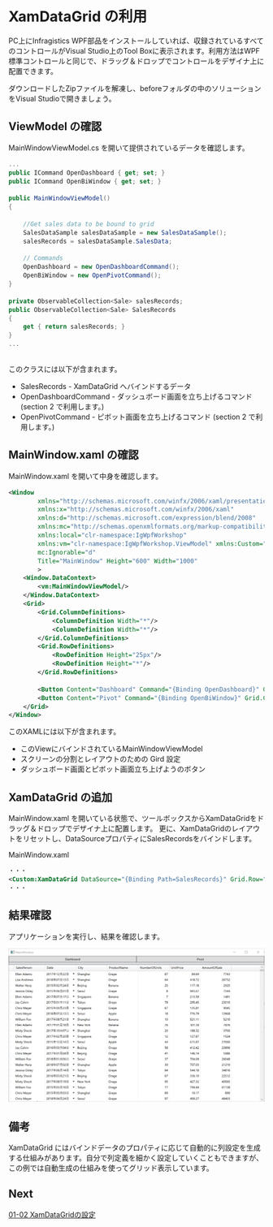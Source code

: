 # XamDataGrid の利用

PC上にInfragistics WPF部品をインストールしていれば、収録されているすべてのコントロールがVisual Studio上のTool Boxに表示されます。利用方法はWPF標準コントロールと同じで、ドラッグ＆ドロップでコントロールをデザイナ上に配置できます。

ダウンロードしたZipファイルを解凍し、beforeフォルダの中のソリューションをVisual Studioで開きましょう。

## ViewModel の確認

MainWindowViewModel.cs を開いて提供されているデータを確認します。

```cs
...
public ICommand OpenDashboard { get; set; }
public ICommand OpenBiWindow { get; set; }

public MainWindowViewModel()
{

    //Get sales data to be bound to grid
    SalesDataSample salesDataSample = new SalesDataSample();
    salesRecords = salesDataSample.SalesData;

    // Commands
    OpenDashboard = new OpenDashboardCommand();
    OpenBiWindow = new OpenPivotCommand();
}

private ObservableCollection<Sale> salesRecords;
public ObservableCollection<Sale> SalesRecords
{
    get { return salesRecords; }
}
...
    
```

このクラスには以下が含まれます。
 - SalesRecords - XamDataGrid へバインドするデータ
 - OpenDashboardCommand - ダッシュボード画面を立ち上げるコマンド (section 2 で利用します。)
 - OpenPivotCommand - ピボット画面を立ち上げるコマンド (section 2 で利用します。)

## MainWindow.xaml の確認

MainWindow.xaml を開いて中身を確認します。
```xml
<Window
        xmlns="http://schemas.microsoft.com/winfx/2006/xaml/presentation"
        xmlns:x="http://schemas.microsoft.com/winfx/2006/xaml"
        xmlns:d="http://schemas.microsoft.com/expression/blend/2008"
        xmlns:mc="http://schemas.openxmlformats.org/markup-compatibility/2006"
        xmlns:local="clr-namespace:IgWpfWorkshop"
        xmlns:vm="clr-namespace:IgWpfWorkshop.ViewModel" xmlns:Custom="http://infragistics.com/DataPresenter" x:Class="IgWpfWorkshop.MainWindow"
        mc:Ignorable="d"
        Title="MainWindow" Height="600" Width="1000"
        >
    <Window.DataContext>
        <vm:MainWindowViewModel/>
    </Window.DataContext>
    <Grid>
        <Grid.ColumnDefinitions>
            <ColumnDefinition Width="*"/>
            <ColumnDefinition Width="*"/>
        </Grid.ColumnDefinitions>
        <Grid.RowDefinitions>
            <RowDefinition Height="25px"/>
            <RowDefinition Height="*"/>
        </Grid.RowDefinitions>

        <Button Content="Dashboard" Command="{Binding OpenDashboard}" Grid.Column="0"/>
        <Button Content="Pivot" Command="{Binding OpenBiWindow}" Grid.Column="1"/>
    </Grid>
</Window>
```

このXAMLには以下が含まれます。
 - このViewにバインドされているMainWindowViewModel
 - スクリーンの分割とレイアウトのための Gird 設定
 - ダッシュボード画面とピボット画面立ち上げようのボタン

## XamDataGrid の追加

MainWindow.xaml を開いている状態で、ツールボックスからXamDataGridをドラッグ＆ドロップでデザイナ上に配置します。 更に、XamDataGridのレイアウトをリセットし、DataSourceプロパティにSalesRecordsをバインドします。

MainWindow.xaml

```xml
・・・
<Custom:XamDataGrid DataSource="{Binding Path=SalesRecords}" Grid.Row="1" Grid.ColumnSpan="2"/>
・・・
```

## 結果確認

アプリケーションを実行し、結果を確認します。

![](../assets/01-01-01.png)

## 備考

XamDataGrid にはバインドデータのプロパティに応じて自動的に列設定を生成する仕組みがあります。自分で列定義を細かく設定していくこともできますが、この例では自動生成の仕組みを使ってグリッド表示しています。

## Next
[01-02 XamDataGridの設定](01-02-Configure-XamDataGrid.md)
